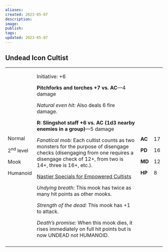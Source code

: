 ```yaml
---
aliases: 
created: 2023-05-07
description: 
image: 
publish: 
tags: 
updated: 2023-05-07
---
```


## Undead Icon Cultist

<table>
<colgroup>
<col style="width: 16%" />
<col style="width: 72%" />
<col style="width: 5%" />
<col style="width: 5%" />
</colgroup>
<tbody>
<tr class="odd">
<td><p>Normal</p>
<p>2<sup>nd</sup> level</p>
<p>Mook</p>
<p>Humanoid</p></td>
<td><p>Initiative: +6</p>
<p><strong>Pitchforks and torches +7 vs. AC</strong>—4 damage</p>
<p><em>Natural even hit:</em> Also deals 6 fire damage.</p>
<p><strong>R: Slingshot staff +6 vs. AC (1d3 nearby enemies in a
group)</strong>—5 damage</p>
<p><em>Fanatical mob:</em> Each cultist counts as two monsters for the
purpose of disengage checks (disengaging from one requires a disengage
check of 12+, from two is 14+, three is 16+, etc.).</p>
<p><u>Nastier Specials for Empowered Cultists</u></p>
<p><em>Undying breath:</em> This mook has twice as many hit points as
other mooks.</p>
<p><em>Strength of the dead:</em> This mook has +1 to attack.</p>
<p><em>Death’s promise:</em> When this mook dies, it rises immediately
on full hit points but is now UNDEAD not HUMANOID.</p></td>
<td><p><strong>AC</strong></p>
<p><strong>PD</strong></p>
<p><strong>MD</strong></p>
<p><strong>HP</strong></p></td>
<td><p>17</p>
<p>16</p>
<p>12</p>
<p>8</p></td>
</tr>
<tr class="even">
<td></td>
<td></td>
<td></td>
<td></td>
</tr>
</tbody>
</table>
